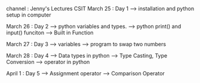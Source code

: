 channel : Jenny's Lectures CSIT
March 25 : Day 1 
    --> installation and python setup in computer

March 26 : Day 2 
    -->  python variables and types.
    --> python print() and input() funciton
    --> Built in Function

March 27 : Day 3 
    --> variables 
    --> program to swap two numbers

March 28 : Day 4
    --> Data types in python
    --> Type Casting, Type Conversion 
    --> operator in python 

April 1 : Day 5 
    --> Assignment operator
    --> Comparison Operator